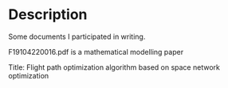 # Description
Some documents I participated in writing.

F19104220016.pdf is a mathematical modelling paper

Title: Flight path optimization algorithm based on space network optimization
